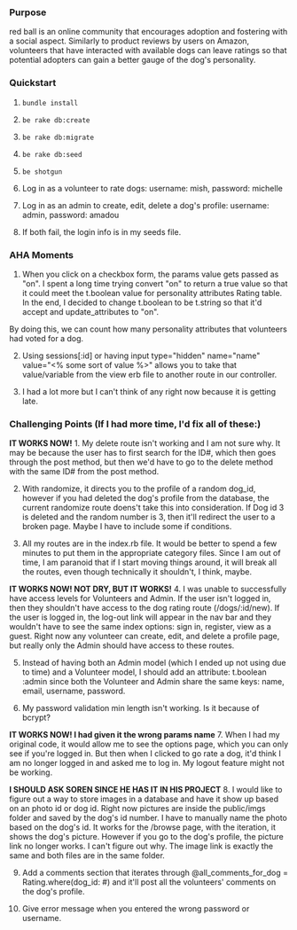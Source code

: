
### Purpose
red ball is an online community that encourages adoption and fostering with a social aspect. Similarly to product reviews by users on Amazon, volunteers that have interacted with available dogs can leave ratings so that potential adopters can gain a better gauge of the dog's personality.

### Quickstart

1.  `bundle install`
2.  `be rake db:create`
3.  `be rake db:migrate`
4.  `be rake db:seed`
5.  `be shotgun`


6. Log in as a volunteer to rate dogs: username: mish, password: michelle
7. Log in as an admin to create, edit, delete a dog's profile: username: admin, password: amadou
8. If both fail, the login info is in my seeds file.


### AHA Moments

1. When you click on a checkbox form, the params value gets passed as "on". I spent a long time trying convert "on" to return a true value so that it could meet the t.boolean value for personality attributes Rating table. In the end, I decided to change t.boolean to be t.string so that it'd accept and update_attributes to "on".

By doing this, we can count how many personality attributes that volunteers had voted for a dog.

2. Using sessions[:id] or having input type="hidden" name="name" value="<% some sort of value %>" allows you to take that value/variable from the view erb file to another route in our controller.

3. I had a lot more but I can't think of any right now because it is getting late.


### Challenging Points (If I had more time, I'd fix all of these:)
**IT WORKS NOW!** 1. My delete route isn't working and I am not sure why. It may be because the user has to first search for the ID#, which then goes through the post method, but then we'd have to go to the delete method with the same ID# from the post method.

2. With randomize, it directs you to the profile of a random dog_id, however if you had deleted the dog's profile from the database, the current randomize route doens't take this into consideration. If Dog id 3 is deleted and the random number is 3, then it'll redirect the user to a broken page. Maybe I have to include some if conditions.

3. All my routes are in the index.rb file. It would be better to spend a few minutes to put them in the appropriate category files. Since I am out of time, I am paranoid that if I start moving things around, it will break all the routes, even though technically it shouldn't, I think, maybe.

**IT WORKS NOW! NOT DRY, BUT IT WORKS!** 4. I was unable to successfully have access levels for Volunteers and Admin. If the user isn't logged in, then they shouldn't have access to the dog rating route (/dogs/:id/new). If the user is logged in, the log-out link will appear in the nav bar and they wouldn't have to see the same index options: sign in, register, view as a guest. Right now any volunteer can create, edit, and delete a profile page, but really only the Admin should have access to these routes.

5. Instead of having both an Admin model (which I ended up not using due to time) and a Volunteer model, I should add an attribute: t.boolean :admin since both the Volunteer and Admin share the same keys: name, email, username, password.

6. My password validation min length isn't working. Is it because of bcrypt?

**IT WORKS NOW! I had given it the wrong params name** 7. When I had my original code, it would allow me to see the options page, which you can only see if you're logged in. But then when I clicked to go rate a dog, it'd think I am no longer logged in and asked me to log in. My logout feature might not be working.

**I SHOULD ASK SOREN SINCE HE HAS IT IN HIS PROJECT** 8. I would like to figure out a way to store images in a database and have it show up based on an photo id or dog id. Right now pictures are inside the public/imgs folder and saved by the dog's id number. I have to manually name the photo based on the dog's id. It works for the /browse page, with the iteration, it shows the dog's picture. However if you go to the dog's profile, the picture link no longer works. I can't figure out why. The image link is exactly the same and both files are in the same folder.

9. Add a comments section that iterates through @all_comments_for_dog = Rating.where(dog_id: #) and it'll post all the volunteers' comments on the dog's profile.

10. Give error message when you entered the wrong password or username.



